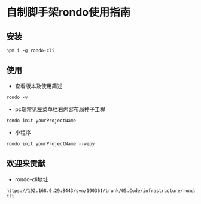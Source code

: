 # 自制脚手架rondo使用指南

## 安装
```shell script
npm i -g rondo-cli
```

## 使用
- 查看版本及使用简述
```shell script
rondo -v 
```

- pc端常见左菜单栏右内容布局种子工程
```shell script
rondo init yourProjectName 
```
- 小程序
```shell script
rondo init yourProjectName --wepy
```

## 欢迎来贡献
- rondo-cli地址
```shell script
https://192.168.0.29:8443/svn/190361/trunk/05.Code/infrastructure/rondo-cli
```




